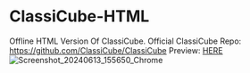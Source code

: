 # ClassiCube-HTML
Offline HTML Version Of ClassiCube.
Official ClassiCube Repo: https://github.com/ClassiCube/ClassiCube
Preview: [HERE](https://al3x77777.github.io/ClassiCube-HTML)
![Screenshot_20240613_155650_Chrome](https://github.com/Al3x77777/ClassiCube-HTML/assets/112645002/57b0eaa1-36b5-4625-a6aa-a44318320fc7)
